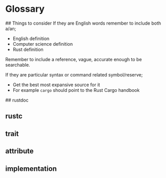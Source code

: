 # Glossary

## Things to consider
If they are English words remember to include both a/an;

 - English definition
 - Computer science definition
 - Rust definition

Remember to include a reference, vague, accurate enough to be searchable.

If they are particular syntax or command related symbol/reserve;

  - Get the best most expansive source for it
  - For example `cargo` should point to the Rust Cargo handbook

## rustdoc

## rustc

## trait

## attribute

## implementation

